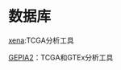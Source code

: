 # 数据库



[xena](http://xena.ucsc.edu/):TCGA分析工具

[GEPIA2](http://gepia2.cancer-pku.cn/#index)：TCGA和GTEx分析工具



